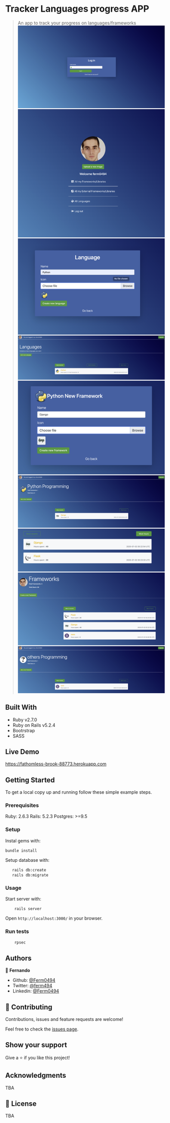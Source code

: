 # Tracker Languages progress APP

> An app to track your progress on languages/frameworks
![screenshot](./app/assets/images/1.png)
![screenshot](./app/assets/images/2.png)
![screenshot](./app/assets/images/3.png)
![screenshot](./app/assets/images/4.png)
![screenshot](./app/assets/images/5.png)
![screenshot](./app/assets/images/6.png)
![screenshot](./app/assets/images/7.png)
![screenshot](./app/assets/images/8.png)
![screenshot](./app/assets/images/9.png)


## Built With

- Ruby v2.7.0
- Ruby on Rails v5.2.4
- Bootrstrap
- SASS


## Live Demo

https://fathomless-brook-88773.herokuapp.com


## Getting Started

To get a local copy up and running follow these simple example steps.

### Prerequisites

Ruby: 2.6.3
Rails: 5.2.3
Postgres: >=9.5

### Setup

Instal gems with:

```
bundle install
```

Setup database with:

```
   rails db:create
   rails db:migrate
```



### Usage

Start server with:

```
    rails server
```

Open `http://localhost:3000/` in your browser.

### Run tests

```
    rpsec 
```


## Authors

👤 **Fernando**

- Github: [@Ferm0494](https://github.com/Ferm0494)
- Twitter: [@ferm494](https://twitter.com/ferm494)
- Linkedin: [@Ferm0494](https://www.linkedin.com/in/ferm0494/)
## 🤝 Contributing

Contributions, issues and feature requests are welcome!

Feel free to check the [issues page](issues/).

## Show your support

Give a ⭐️ if you like this project!

## Acknowledgments

TBA

## 📝 License

TBA

